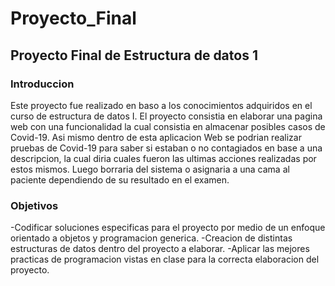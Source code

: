 # Proyecto_Final
## Proyecto Final de Estructura de datos 1
### Introduccion
Este proyecto fue realizado en baso a los conocimientos adquiridos en el curso de estructura de datos I. El proyecto consistia en elaborar una pagina web con una funcionalidad la cual consistia en almacenar posibles casos de Covid-19. Asi mismo dentro de esta aplicacion Web se podrian realizar pruebas de Covid-19 para saber si estaban o no contagiados en base a una descripcion, la cual diria cuales fueron las ultimas acciones realizadas por estos mismos. Luego borraria del sistema o asignaria a una cama al paciente dependiendo de su resultado en el examen.


### Objetivos
-Codificar soluciones especificas para el proyecto por medio de un enfoque orientado a objetos y programacion generica.
-Creacion de distintas estructuras de datos dentro del proyecto a elaborar.
-Aplicar las mejores practicas de programacion vistas en clase para la correcta elaboracion del proyecto.




